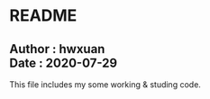 README
======
Author  :  hwxuan  
Date    :  2020-07-29
---------------------

This file includes my some working & studing code.
